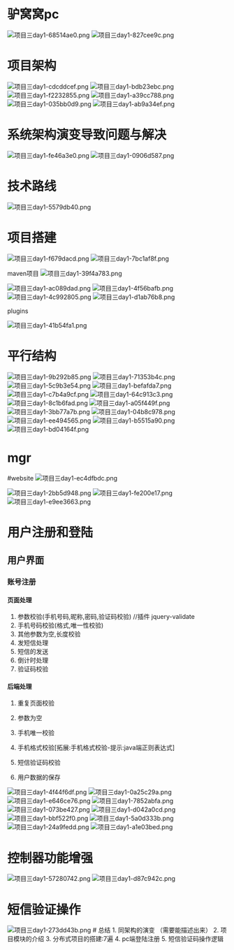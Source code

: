 # 驴窝窝pc
<img alt="项目三day1-68514ae0.png" src="assets/项目三day1-68514ae0.png" width="" height="" >

<img alt="项目三day1-827cee9c.png" src="assets/项目三day1-827cee9c.png" width="" height="" >

# 项目架构
<img alt="项目三day1-cdcddcef.png" src="assets/项目三day1-cdcddcef.png" width="" height="" >

<img alt="项目三day1-bdb23ebc.png" src="assets/项目三day1-bdb23ebc.png" width="" height="" >

<img alt="项目三day1-f2232855.png" src="assets/项目三day1-f2232855.png" width="" height="" >

<img alt="项目三day1-a39cc788.png" src="assets/项目三day1-a39cc788.png" width="" height="" >

<img alt="项目三day1-035bb0d9.png" src="assets/项目三day1-035bb0d9.png" width="" height="" >

<img alt="项目三day1-ab9a34ef.png" src="assets/项目三day1-ab9a34ef.png" width="" height="" >


# 系统架构演变导致问题与解决
<img alt="项目三day1-fe46a3e0.png" src="assets/项目三day1-fe46a3e0.png" width="" height="" >

<img alt="项目三day1-0906d587.png" src="assets/项目三day1-0906d587.png" width="" height="" >

# 技术路线
<img alt="项目三day1-5579db40.png" src="assets/项目三day1-5579db40.png" width="" height="" >

# 项目搭建
<img alt="项目三day1-f679dacd.png" src="assets/项目三day1-f679dacd.png" width="" height="" >

<img alt="项目三day1-7bc1af8f.png" src="assets/项目三day1-7bc1af8f.png" width="" height="" >

maven项目
<img alt="项目三day1-39f4a783.png" src="assets/项目三day1-39f4a783.png" width="" height="" >

<img alt="项目三day1-ac089dad.png" src="assets/项目三day1-ac089dad.png" width="" height="" >

<img alt="项目三day1-4f56bafb.png" src="assets/项目三day1-4f56bafb.png" width="" height="" >

<img alt="项目三day1-4c992805.png" src="assets/项目三day1-4c992805.png" width="" height="" >

<img alt="项目三day1-d1ab76b8.png" src="assets/项目三day1-d1ab76b8.png" width="" height="" >

plugins

<img alt="项目三day1-41b54fa1.png" src="assets/项目三day1-41b54fa1.png" width="" height="" >

# 平行结构
<img alt="项目三day1-9b292b85.png" src="assets/项目三day1-9b292b85.png" width="" height="" >

<img alt="项目三day1-71353b4c.png" src="assets/项目三day1-71353b4c.png" width="" height="" >

<img alt="项目三day1-5c9b3e54.png" src="assets/项目三day1-5c9b3e54.png" width="" height="" >

<img alt="项目三day1-befafda7.png" src="assets/项目三day1-befafda7.png" width="" height="" >

<img alt="项目三day1-c7b4a9cf.png" src="assets/项目三day1-c7b4a9cf.png" width="" height="" >

<img alt="项目三day1-64c913c3.png" src="assets/项目三day1-64c913c3.png" width="" height="" >

<img alt="项目三day1-8c1b6fad.png" src="assets/项目三day1-8c1b6fad.png" width="" height="" >

<img alt="项目三day1-a05f449f.png" src="assets/项目三day1-a05f449f.png" width="" height="" >
<img alt="项目三day1-3bb77a7b.png" src="assets/项目三day1-3bb77a7b.png" width="" height="" >


<img alt="项目三day1-04b8c978.png" src="assets/项目三day1-04b8c978.png" width="" height="" >

<img alt="项目三day1-ee494565.png" src="assets/项目三day1-ee494565.png" width="" height="" >

<img alt="项目三day1-b5515a90.png" src="assets/项目三day1-b5515a90.png" width="" height="" >


<img alt="项目三day1-bd04164f.png" src="assets/项目三day1-bd04164f.png" width="" height="" >

# mgr

#website
<img alt="项目三day1-ec4dfbdc.png" src="assets/项目三day1-ec4dfbdc.png" width="" height="" >

<img alt="项目三day1-2bb5d948.png" src="assets/项目三day1-2bb5d948.png" width="" height="" >

<img alt="项目三day1-fe200e17.png" src="assets/项目三day1-fe200e17.png" width="" height="" >

<img alt="项目三day1-e9ee3663.png" src="assets/项目三day1-e9ee3663.png" width="" height="" >

# 用户注册和登陆

## 用户界面
### 账号注册
#### 页面处理
1. 参数校验(手机号码,昵称,密码,验证码校验)   //插件 jquery-validate
  1. 手机号码校验(格式,唯一性校验)
  2. 其他参数为空,长度校验
2. 发短信处理
  1. 短信的发送
  2. 倒计时处理
  3. 验证码校验

#### 后端处理
1. 重复页面校验
 1. 参数为空
 2. 手机唯一校验
 3. 手机格式校验[拓展:手机格式校验-提示:java端正则表达式]
 4. 短信验证码校验

2. 用户数据的保存


<img alt="项目三day1-4f44f6df.png" src="assets/项目三day1-4f44f6df.png" width="" height="" >

<img alt="项目三day1-0a25c29a.png" src="assets/项目三day1-0a25c29a.png" width="" height="" >

<img alt="项目三day1-e646ce76.png" src="assets/项目三day1-e646ce76.png" width="" height="" >

<img alt="项目三day1-7852abfa.png" src="assets/项目三day1-7852abfa.png" width="" height="" >

<img alt="项目三day1-073be427.png" src="assets/项目三day1-073be427.png" width="" height="" >

<img alt="项目三day1-d042a0cd.png" src="assets/项目三day1-d042a0cd.png" width="" height="" >

<img alt="项目三day1-bbf522f0.png" src="assets/项目三day1-bbf522f0.png" width="" height="" >

<img alt="项目三day1-5a0d333b.png" src="assets/项目三day1-5a0d333b.png" width="" height="" >

<img alt="项目三day1-24a9fedd.png" src="assets/项目三day1-24a9fedd.png" width="" height="" >

<img alt="项目三day1-a1e03bed.png" src="assets/项目三day1-a1e03bed.png" width="" height="" >

# 控制器功能增强
<img alt="项目三day1-57280742.png" src="assets/项目三day1-57280742.png" width="" height="" >

<img alt="项目三day1-d87c942c.png" src="assets/项目三day1-d87c942c.png" width="" height="" >

# 短信验证操作
<img alt="项目三day1-273dd43b.png" src="assets/项目三day1-273dd43b.png" width="" height="" >
# 总结
1. 同架构的演变 （需要能描述出来）
2. 项目模块的介绍
3. 分布式项目的搭建:7遍
4. pc端登陆注册
5. 短信验证码操作逻辑

